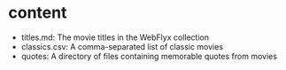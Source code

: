 # content

- titles.md: The movie titles in the WebFlyx collection
- classics.csv: A comma-separated list of classic movies
- quotes: A directory of files containing memorable quotes from movies